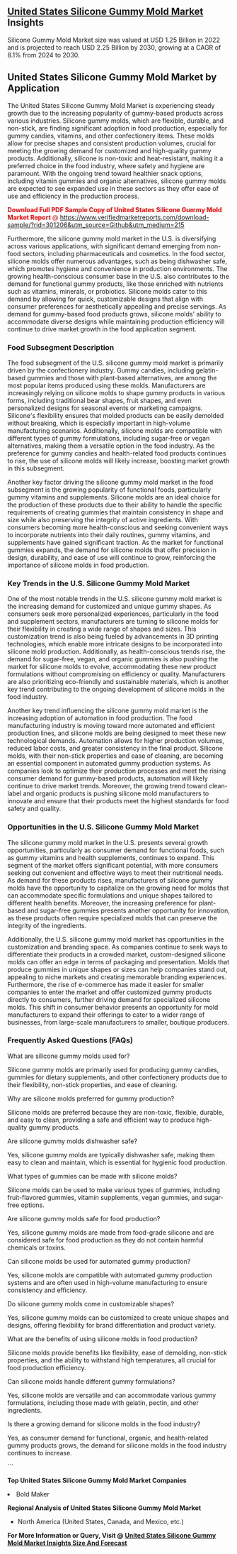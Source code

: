<h2><a href="https://www.verifiedmarketreports.com/download-sample/?rid=301206&amp;utm_source=Github&amp;utm_medium=215" target="_blank">United States Silicone Gummy Mold Market</a> Insights</h2><p>Silicone Gummy Mold Market size was valued at USD 1.25 Billion in 2022 and is projected to reach USD 2.25 Billion by 2030, growing at a CAGR of 8.1% from 2024 to 2030.</p><p> <h2>United States Silicone Gummy Mold Market by Application</h2> <p>The United States Silicone Gummy Mold Market is experiencing steady growth due to the increasing popularity of gummy-based products across various industries. Silicone gummy molds, which are flexible, durable, and non-stick, are finding significant adoption in food production, especially for gummy candies, vitamins, and other confectionery items. These molds allow for precise shapes and consistent production volumes, crucial for meeting the growing demand for customized and high-quality gummy products. Additionally, silicone is non-toxic and heat-resistant, making it a preferred choice in the food industry, where safety and hygiene are paramount. With the ongoing trend toward healthier snack options, including vitamin gummies and organic alternatives, silicone gummy molds are expected to see expanded use in these sectors as they offer ease of use and efficiency in the production process. <p><span class=""><span style="color: #ff0000;"><strong>Download Full PDF Sample Copy of United States Silicone Gummy Mold Market Report</strong> @ </span><a href="https://www.verifiedmarketreports.com/download-sample/?rid=301206&amp;utm_source=Github&amp;utm_medium=215" target="_blank">https://www.verifiedmarketreports.com/download-sample/?rid=301206&amp;utm_source=Github&amp;utm_medium=215</a></span></p></p> <p>Furthermore, the silicone gummy mold market in the U.S. is diversifying across various applications, with significant demand emerging from non-food sectors, including pharmaceuticals and cosmetics. In the food sector, silicone molds offer numerous advantages, such as being dishwasher safe, which promotes hygiene and convenience in production environments. The growing health-conscious consumer base in the U.S. also contributes to the demand for functional gummy products, like those enriched with nutrients such as vitamins, minerals, or probiotics. Silicone molds cater to this demand by allowing for quick, customizable designs that align with consumer preferences for aesthetically appealing and precise servings. As demand for gummy-based food products grows, silicone molds' ability to accommodate diverse designs while maintaining production efficiency will continue to drive market growth in the food application segment.</p> <h3>Food Subsegment Description</h3> <p>The food subsegment of the U.S. silicone gummy mold market is primarily driven by the confectionery industry. Gummy candies, including gelatin-based gummies and those with plant-based alternatives, are among the most popular items produced using these molds. Manufacturers are increasingly relying on silicone molds to shape gummy products in various forms, including traditional bear shapes, fruit shapes, and even personalized designs for seasonal events or marketing campaigns. Silicone's flexibility ensures that molded products can be easily demolded without breaking, which is especially important in high-volume manufacturing scenarios. Additionally, silicone molds are compatible with different types of gummy formulations, including sugar-free or vegan alternatives, making them a versatile option in the food industry. As the preference for gummy candies and health-related food products continues to rise, the use of silicone molds will likely increase, boosting market growth in this subsegment. <p>Another key factor driving the silicone gummy mold market in the food subsegment is the growing popularity of functional foods, particularly gummy vitamins and supplements. Silicone molds are an ideal choice for the production of these products due to their ability to handle the specific requirements of creating gummies that maintain consistency in shape and size while also preserving the integrity of active ingredients. With consumers becoming more health-conscious and seeking convenient ways to incorporate nutrients into their daily routines, gummy vitamins, and supplements have gained significant traction. As the market for functional gummies expands, the demand for silicone molds that offer precision in design, durability, and ease of use will continue to grow, reinforcing the importance of silicone molds in food production.</p> <h3>Key Trends in the U.S. Silicone Gummy Mold Market</h3> <p>One of the most notable trends in the U.S. silicone gummy mold market is the increasing demand for customized and unique gummy shapes. As consumers seek more personalized experiences, particularly in the food and supplement sectors, manufacturers are turning to silicone molds for their flexibility in creating a wide range of shapes and sizes. This customization trend is also being fueled by advancements in 3D printing technologies, which enable more intricate designs to be incorporated into silicone mold production. Additionally, as health-conscious trends rise, the demand for sugar-free, vegan, and organic gummies is also pushing the market for silicone molds to evolve, accommodating these new product formulations without compromising on efficiency or quality. Manufacturers are also prioritizing eco-friendly and sustainable materials, which is another key trend contributing to the ongoing development of silicone molds in the food industry. <p>Another key trend influencing the silicone gummy mold market is the increasing adoption of automation in food production. The food manufacturing industry is moving toward more automated and efficient production lines, and silicone molds are being designed to meet these new technological demands. Automation allows for higher production volumes, reduced labor costs, and greater consistency in the final product. Silicone molds, with their non-stick properties and ease of cleaning, are becoming an essential component in automated gummy production systems. As companies look to optimize their production processes and meet the rising consumer demand for gummy-based products, automation will likely continue to drive market trends. Moreover, the growing trend toward clean-label and organic products is pushing silicone mold manufacturers to innovate and ensure that their products meet the highest standards for food safety and quality.</p> <h3>Opportunities in the U.S. Silicone Gummy Mold Market</h3> <p>The silicone gummy mold market in the U.S. presents several growth opportunities, particularly as consumer demand for functional foods, such as gummy vitamins and health supplements, continues to expand. This segment of the market offers significant potential, with more consumers seeking out convenient and effective ways to meet their nutritional needs. As demand for these products rises, manufacturers of silicone gummy molds have the opportunity to capitalize on the growing need for molds that can accommodate specific formulations and unique shapes tailored to different health benefits. Moreover, the increasing preference for plant-based and sugar-free gummies presents another opportunity for innovation, as these products often require specialized molds that can preserve the integrity of the ingredients. <p>Additionally, the U.S. silicone gummy mold market has opportunities in the customization and branding space. As companies continue to seek ways to differentiate their products in a crowded market, custom-designed silicone molds can offer an edge in terms of packaging and presentation. Molds that produce gummies in unique shapes or sizes can help companies stand out, appealing to niche markets and creating memorable branding experiences. Furthermore, the rise of e-commerce has made it easier for smaller companies to enter the market and offer customized gummy products directly to consumers, further driving demand for specialized silicone molds. This shift in consumer behavior presents an opportunity for mold manufacturers to expand their offerings to cater to a wider range of businesses, from large-scale manufacturers to smaller, boutique producers.</p> <h3>Frequently Asked Questions (FAQs)</h3> <p>What are silicone gummy molds used for?</p> <p>Silicone gummy molds are primarily used for producing gummy candies, gummies for dietary supplements, and other confectionery products due to their flexibility, non-stick properties, and ease of cleaning.</p> <p>Why are silicone molds preferred for gummy production?</p> <p>Silicone molds are preferred because they are non-toxic, flexible, durable, and easy to clean, providing a safe and efficient way to produce high-quality gummy products.</p> <p>Are silicone gummy molds dishwasher safe?</p> <p>Yes, silicone gummy molds are typically dishwasher safe, making them easy to clean and maintain, which is essential for hygienic food production.</p> <p>What types of gummies can be made with silicone molds?</p> <p>Silicone molds can be used to make various types of gummies, including fruit-flavored gummies, vitamin supplements, vegan gummies, and sugar-free options.</p> <p>Are silicone gummy molds safe for food production?</p> <p>Yes, silicone gummy molds are made from food-grade silicone and are considered safe for food production as they do not contain harmful chemicals or toxins.</p> <p>Can silicone molds be used for automated gummy production?</p> <p>Yes, silicone molds are compatible with automated gummy production systems and are often used in high-volume manufacturing to ensure consistency and efficiency.</p> <p>Do silicone gummy molds come in customizable shapes?</p> <p>Yes, silicone gummy molds can be customized to create unique shapes and designs, offering flexibility for brand differentiation and product variety.</p> <p>What are the benefits of using silicone molds in food production?</p> <p>Silicone molds provide benefits like flexibility, ease of demolding, non-stick properties, and the ability to withstand high temperatures, all crucial for food production efficiency.</p> <p>Can silicone molds handle different gummy formulations?</p> <p>Yes, silicone molds are versatile and can accommodate various gummy formulations, including those made with gelatin, pectin, and other ingredients.</p> <p>Is there a growing demand for silicone molds in the food industry?</p> <p>Yes, as consumer demand for functional, organic, and health-related gummy products grows, the demand for silicone molds in the food industry continues to increase.</p> ```</p><p><strong>Top United States Silicone Gummy Mold Market Companies</strong></p><div data-test-id=""><p><li>Bold Maker</li></p><div><strong>Regional Analysis of&nbsp;United States Silicone Gummy Mold Market</strong></div><ul><li dir="ltr"><p dir="ltr">North America&nbsp;(United States, Canada, and Mexico, etc.)</p></li></ul><p><strong>For More Information or Query, Visit @&nbsp;</strong><strong><a href="https://www.verifiedmarketreports.com/product/silicone-gummy-mold-market/?utm_source=Github&amp;utm_medium=215" target="_blank">United States Silicone Gummy Mold Market Insights Size And Forecast</a></strong></p></div>
